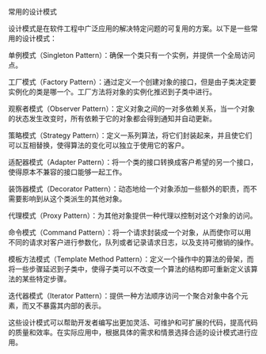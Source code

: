 常用的设计模式


设计模式是在软件工程中广泛应用的解决特定问题的可复用的方案。以下是一些常用的设计模式：

单例模式（Singleton Pattern）：确保一个类只有一个实例，并提供一个全局访问点。

工厂模式（Factory Pattern）：通过定义一个创建对象的接口，但是由子类决定要实例化的类是哪一个。工厂方法将对象的实例化推迟到子类中进行。

观察者模式（Observer Pattern）：定义对象之间的一对多依赖关系，当一个对象的状态发生改变时，所有依赖于它的对象都会得到通知并自动更新。

策略模式（Strategy Pattern）：定义一系列算法，将它们封装起来，并且使它们可以互相替换，使得算法的变化可以独立于使用它的客户。

适配器模式（Adapter Pattern）：将一个类的接口转换成客户希望的另一个接口，使得原本不兼容的接口能够一起工作。

装饰器模式（Decorator Pattern）：动态地给一个对象添加一些额外的职责，而不需要影响到从这个类派生的其他对象。

代理模式（Proxy Pattern）：为其他对象提供一种代理以控制对这个对象的访问。

命令模式（Command Pattern）：将一个请求封装成一个对象，从而使你可以用不同的请求对客户进行参数化，队列或者记录请求日志，以及支持可撤销的操作。

模板方法模式（Template Method Pattern）：定义一个操作中的算法的骨架，而将一些步骤延迟到子类中，使得子类可以不改变一个算法的结构即可重新定义该算法的某些特定步骤。

迭代器模式（Iterator Pattern）：提供一种方法顺序访问一个聚合对象中各个元素，而又不暴露其内部的表示。

这些设计模式可以帮助开发者编写出更加灵活、可维护和可扩展的代码，提高代码的质量和效率。在实际应用中，根据具体的需求和情景选择合适的设计模式进行应用。